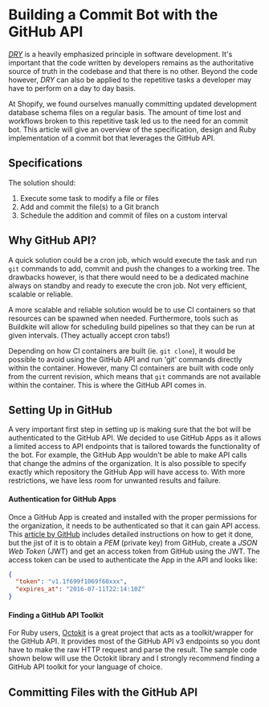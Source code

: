 # Building a Commit Bot with the GitHub API

*[DRY](https://en.wikipedia.org/wiki/Don%27t_repeat_yourself)* is a heavily emphasized principle in software development. It's important that the code written by developers remains as the authoritative source of truth in the codebase and that there is no other. Beyond the code however, *DRY* can also be applied to the repetitive tasks a developer may have to perform on a day to day basis.

At Shopify, we found ourselves manually committing updated development database schema files on a regular basis. The amount of time lost and workflows broken to this repetitive task led us to the need for an commit bot. This article will give an overview of the specification, design and Ruby implementation of a commit bot that leverages the GitHub API.

## Specifications

The solution should:
1) Execute some task to modify a file or files
2) Add and commit the file(s) to a Git branch
3) Schedule the addition and commit of files on a custom interval

## Why GitHub API?

A quick solution could be a cron job, which would execute the task and run `git` commands to add, commit and push the changes to a working tree. The drawbacks however, is that there would need to be a dedicated machine always on standby and ready to execute the cron job. Not very efficient, scalable or reliable.

A more scalable and reliable solution would be to use CI containers so that resources can be spawned when needed. Furthermore, tools such as Buildkite will allow for scheduling build pipelines so that they can be run at given intervals. (They actually accept cron tabs!)

Depending on how CI containers are built (ie. `git clone`), it would be possible to avoid using the GitHub API and run 'git' commands directly within the container. However, many CI containers are built with code only from the current revision, which means that `git` commands are not available within the container. This is where the GitHub API comes in.

## Setting Up in GitHub

A very important first step in setting up is making sure that the bot will be authenticated to the GitHub API. We decided to use GitHub Apps as it allows a limited access to API endpoints that is tailored towards the functionality of the bot. For example, the GitHub App wouldn't be able to make API calls that change the admins of the organization. It is also possible to specify exactly which repository the GitHub App will have access to. With more restrictions, we have less room for unwanted results and failure.

#### Authentication for GitHub Apps

Once a GitHub App is created and installed with the proper permissions for the organization, it needs to be authenticated so that it can gain API access. This [article by GitHub](https://developer.github.com/apps/building-github-apps/authentication-options-for-github-apps/) includes detailed instructions on how to get it done, but the jist of it is to obtain a *PEM* (private key) from GitHub, create a *JSON Web Token* (JWT) and get an access token from GitHub using the JWT. The access token can be used to authenticate the App in the API and looks like:

```JSON
{
  "token": "v1.1f699f1069f60xxx",
  "expires_at": "2016-07-11T22:14:10Z"
}
```

#### Finding a GitHub API Toolkit

For Ruby users, [Octokit](https://github.com/octokit/octokit.rb) is a great project that acts as a toolkit/wrapper for the GitHub API. It provides most of the GitHub API v3 endpoints so you dont have to make the raw HTTP request and parse the result. The sample code shown below will use the Octokit library and I strongly recommend finding a GitHub API toolkit for your language of choice.

## Committing Files with the GitHub API
